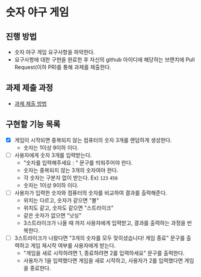 # 숫자 야구 게임

## 진행 방법

* 숫자 야구 게임 요구사항을 파악한다.
* 요구사항에 대한 구현을 완료한 후 자신의 github 아이디에 해당하는 브랜치에 Pull Request(이하 PR)를 통해 과제를 제출한다.

## 과제 제출 과정

* [과제 제출 방법](https://github.com/next-step/nextstep-docs/tree/master/ent-precourse)

## 구현할 기능 목록

- [x] 게임이 시작되면 중복되지 않는 컴퓨터의 숫자 3개를 랜덤하게 생성한다.
    - 숫자는 1이상 9이하 이다.
- [ ] 사용자에게 숫자 3개를 입력받는다.
    - "숫자를 입력해주세요 : " 문구를 띄워주어야 한다.
    - 숫자는 중복되지 않는 3개의 숫자여야 한다.
    - 각 숫자는 구분자 없이 받는다. Ex) `123` `456`
    - 숫자는 1이상 9이하 이다.
- [ ] 사용자가 입력한 숫자와 컴퓨터의 숫자를 비교하여 결과를 출력해준다.
    - 위치는 다르고, 숫자가 같으면 "볼"
    - 위치도 같고, 숫자도 같으면 "스트라이크"
    - 같은 숫자가 없으면 "낫싱"
    - 3스트라이크가 나올 때 까지 사용자에게 입력받고, 결과를 출력하는 과정을 반복한다.
- [ ] 3스트라이크가 나왔다면 "3개의 숫자를 모두 맞히셨습니다! 게임 종료" 문구를 출력하고 게임 재시작 여부를 사용자에게 받는다.
    - "게임을 새로 시작하려면 1, 종료하려면 2를 입력하세요" 문구를 출력한다.
    - 사용자가 1을 입력했다면 게임을 새로 시작하고, 사용자가 2를 입력했다면 게임을 종료한다.
